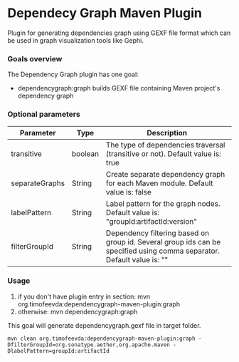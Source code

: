 # Dependecy Graph Maven Plugin

Plugin for generating dependencies graph using GEXF file format which can be used in graph visualization tools like Gephi.

### Goals overview

The Dependency Graph plugin has one goal:

* dependencygraph:graph builds GEXF file containing Maven project's dependency graph

### Optional parameters

| Parameter     | Type          | Description  |
| ------------- | ------------- | ------------ |
| transitive    | boolean       | The type of dependencies traversal (transitive or not). Default value is: true                                         |
| separateGraphs| String        | Create separate dependency graph for each Maven module. Default value is: false                                        |
| labelPattern  | String        | Label pattern for the graph nodes. Default value is: "groupId:artifactId:version"                                      |
| filterGroupId | String        | Dependency filtering based on group id. Several group ids can be specified using comma separator. Default value is: "" |


### Usage

1. if you don't have plugin entry in <build> section:
   mvn org.timofeevda:dependencygraph-maven-plugin:graph
2. otherwise:
   mvn dependencygraph:graph

This goal will generate dependencygraph.gexf file in target folder. 

```
mvn clean org.timofeevda:dependencygraph-maven-plugin:graph -DfilterGroupId=org.sonatype.aether,org.apache.maven -DlabelPattern=groupId:artifactId
```
